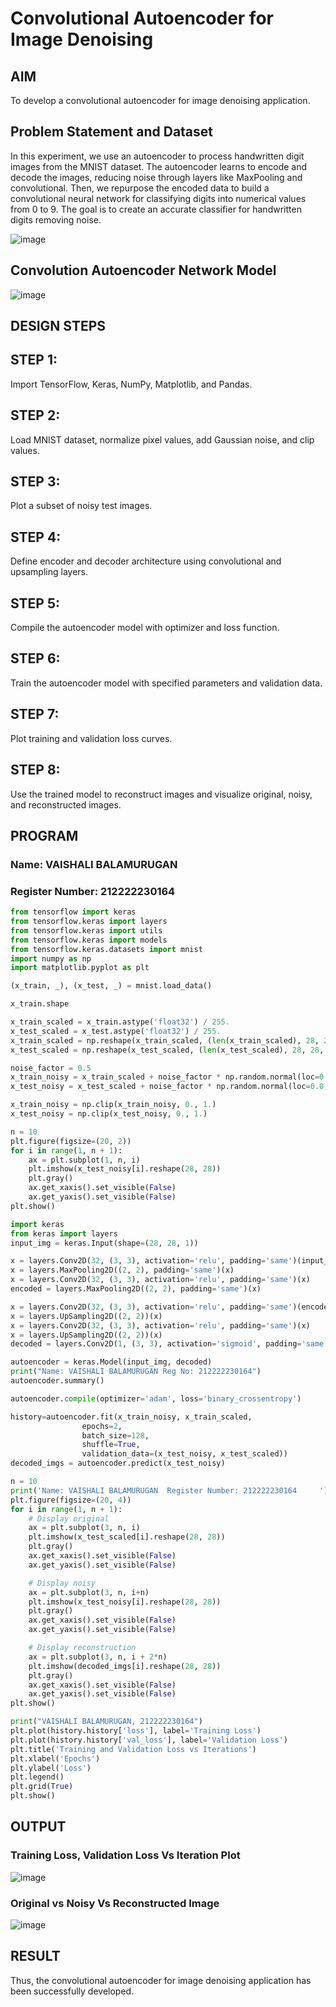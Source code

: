 # Convolutional Autoencoder for Image Denoising

## AIM

To develop a convolutional autoencoder for image denoising application.

## Problem Statement and Dataset
In this experiment, we use an autoencoder to process handwritten digit images from the MNIST dataset. The autoencoder learns to encode and decode the images, reducing noise through layers like MaxPooling and convolutional. Then, we repurpose the encoded data to build a convolutional neural network for classifying digits into numerical values from 0 to 9. The goal is to create an accurate classifier for handwritten digits removing noise.

![image](https://github.com/user-attachments/assets/d1075826-836b-44e1-8ed4-330e3899a494)

## Convolution Autoencoder Network Model

![image](https://github.com/user-attachments/assets/ce6d8c1c-5d8f-44d3-b02d-639c26ff9ba1)


## DESIGN STEPS

## STEP 1:
Import TensorFlow, Keras, NumPy, Matplotlib, and Pandas.

## STEP 2:
Load MNIST dataset, normalize pixel values, add Gaussian noise, and clip values.

## STEP 3:
Plot a subset of noisy test images.

## STEP 4:
Define encoder and decoder architecture using convolutional and upsampling layers.

## STEP 5:
Compile the autoencoder model with optimizer and loss function.

## STEP 6:
Train the autoencoder model with specified parameters and validation data.

## STEP 7:
Plot training and validation loss curves.

## STEP 8:
Use the trained model to reconstruct images and visualize original, noisy, and reconstructed images.

## PROGRAM
### Name: VAISHALI BALAMURUGAN
### Register Number: 212222230164
```python
from tensorflow import keras
from tensorflow.keras import layers
from tensorflow.keras import utils
from tensorflow.keras import models
from tensorflow.keras.datasets import mnist
import numpy as np
import matplotlib.pyplot as plt

(x_train, _), (x_test, _) = mnist.load_data()

x_train.shape

x_train_scaled = x_train.astype('float32') / 255.
x_test_scaled = x_test.astype('float32') / 255.
x_train_scaled = np.reshape(x_train_scaled, (len(x_train_scaled), 28, 28, 1))
x_test_scaled = np.reshape(x_test_scaled, (len(x_test_scaled), 28, 28, 1))

noise_factor = 0.5
x_train_noisy = x_train_scaled + noise_factor * np.random.normal(loc=0.0, scale=1.0, size=x_train_scaled.shape) 
x_test_noisy = x_test_scaled + noise_factor * np.random.normal(loc=0.0, scale=1.0, size=x_test_scaled.shape) 

x_train_noisy = np.clip(x_train_noisy, 0., 1.)
x_test_noisy = np.clip(x_test_noisy, 0., 1.)

n = 10
plt.figure(figsize=(20, 2))
for i in range(1, n + 1):
    ax = plt.subplot(1, n, i)
    plt.imshow(x_test_noisy[i].reshape(28, 28))
    plt.gray()
    ax.get_xaxis().set_visible(False)
    ax.get_yaxis().set_visible(False)
plt.show()

import keras
from keras import layers
input_img = keras.Input(shape=(28, 28, 1))

x = layers.Conv2D(32, (3, 3), activation='relu', padding='same')(input_img)
x = layers.MaxPooling2D((2, 2), padding='same')(x)
x = layers.Conv2D(32, (3, 3), activation='relu', padding='same')(x)
encoded = layers.MaxPooling2D((2, 2), padding='same')(x)

x = layers.Conv2D(32, (3, 3), activation='relu', padding='same')(encoded)
x = layers.UpSampling2D((2, 2))(x)
x = layers.Conv2D(32, (3, 3), activation='relu', padding='same')(x)
x = layers.UpSampling2D((2, 2))(x)
decoded = layers.Conv2D(1, (3, 3), activation='sigmoid', padding='same')(x)

autoencoder = keras.Model(input_img, decoded)
print("Name: VAISHALI BALAMURUGAN Reg No: 212222230164")
autoencoder.summary()

autoencoder.compile(optimizer='adam', loss='binary_crossentropy')

history=autoencoder.fit(x_train_noisy, x_train_scaled,
                epochs=2,
                batch_size=128,
                shuffle=True,
                validation_data=(x_test_noisy, x_test_scaled))
decoded_imgs = autoencoder.predict(x_test_noisy)

n = 10
print('Name: VAISHALI BALAMURUGAN  Register Number: 212222230164     ')
plt.figure(figsize=(20, 4))
for i in range(1, n + 1):
    # Display original
    ax = plt.subplot(3, n, i)
    plt.imshow(x_test_scaled[i].reshape(28, 28))
    plt.gray()
    ax.get_xaxis().set_visible(False)
    ax.get_yaxis().set_visible(False)

    # Display noisy
    ax = plt.subplot(3, n, i+n)
    plt.imshow(x_test_noisy[i].reshape(28, 28))
    plt.gray()
    ax.get_xaxis().set_visible(False)
    ax.get_yaxis().set_visible(False)    

    # Display reconstruction
    ax = plt.subplot(3, n, i + 2*n)
    plt.imshow(decoded_imgs[i].reshape(28, 28))
    plt.gray()
    ax.get_xaxis().set_visible(False)
    ax.get_yaxis().set_visible(False)
plt.show()

print("VAISHALI BALAMURUGAN, 212222230164")
plt.plot(history.history['loss'], label='Training Loss')
plt.plot(history.history['val_loss'], label='Validation Loss')
plt.title('Training and Validation Loss vs Iterations')
plt.xlabel('Epochs')
plt.ylabel('Loss')
plt.legend()
plt.grid(True)
plt.show()
```

## OUTPUT

### Training Loss, Validation Loss Vs Iteration Plot

![image](https://github.com/user-attachments/assets/9e64e677-3d09-4990-9b98-199bfbce7356)



### Original vs Noisy Vs Reconstructed Image

![image](https://github.com/user-attachments/assets/a3a97b6c-42a7-4c79-aa9b-b1ab6596b889)



## RESULT
Thus, the convolutional autoencoder for image denoising application has been successfully developed.
